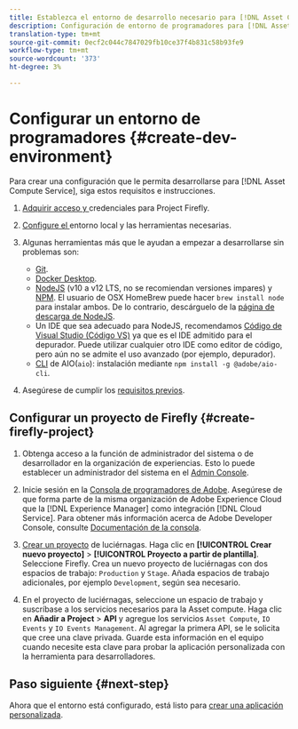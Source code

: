 ```yaml
---
title: Establezca el entorno de desarrollo necesario para [!DNL Asset Compute Service].
description: Configuración de entorno de programadores para [!DNL Asset Compute Service] inicio para crear y probar código personalizado.
translation-type: tm+mt
source-git-commit: 0ecf2c044c7847029fb10ce37f4b831c58b93fe9
workflow-type: tm+mt
source-wordcount: '373'
ht-degree: 3%

---
```



# Configurar un entorno de programadores {#create-dev-environment}

Para crear una configuración que le permita desarrollarse para [!DNL Asset Compute Service], siga estos requisitos e instrucciones.

1. [Adquirir acceso y ](https://github.com/AdobeDocs/project-firefly/blob/master/getting_started/setup.md#acquire-access-and-credentials) credenciales para Project Firefly.

1. [Configure el ](https://github.com/AdobeDocs/project-firefly/blob/master/getting_started/setup.md#local-environment-set-up) entorno local y las herramientas necesarias.

1. Algunas herramientas más que le ayudan a empezar a desarrollarse sin problemas son:

   * [Git](https://git-scm.com/).
   * [Docker Desktop](https://www.docker.com/get-started).
   * [NodeJS](https://nodejs.org) (v10 a v12 LTS, no se recomiendan versiones impares) y  [NPM](https://www.npmjs.com). El usuario de OSX HomeBrew puede hacer `brew install node` para instalar ambos. De lo contrario, descárguelo de la [página de descarga de NodeJS](https://nodejs.org/en/).
   * Un IDE que sea adecuado para NodeJS, recomendamos [Código de Visual Studio (Código VS)](https://code.visualstudio.com) ya que es el IDE admitido para el depurador. Puede utilizar cualquier otro IDE como editor de código, pero aún no se admite el uso avanzado (por ejemplo, depurador).
   * [CLI](https://github.com/adobe/aio-cli)  de AIO(`aio`): instalación mediante  `npm install -g @adobe/aio-cli`.

1. Asegúrese de cumplir los [requisitos previos](/help/understand-extensibility.md#prerequisites-and-provisioning).

## Configurar un proyecto de Firefly {#create-firefly-project}

1. Obtenga acceso a la función de administrador del sistema o de desarrollador en la organización de experiencias. Esto lo puede establecer un administrador del sistema en el [Admin Console](https://adminconsole.adobe.com/overview).

1. Inicie sesión en la [Consola de programadores de Adobe](https://console.adobe.io/). Asegúrese de que forma parte de la misma organización de Adobe Experience Cloud que la [!DNL Experience Manager] como integración [!DNL Cloud Service]. Para obtener más información acerca de Adobe Developer Console, consulte [Documentación de la consola](https://www.adobe.io/apis/experienceplatform/console/docs.html).

1. [Crear un proyecto](https://www.adobe.io/apis/experienceplatform/project-firefly/docs.html#!AdobeDocs/project-firefly/master/getting_started/first_app.md) de luciérnagas. Haga clic en **[!UICONTROL Crear nuevo proyecto]** > **[!UICONTROL Proyecto a partir de plantilla]**. Seleccione Firefly. Crea un nuevo proyecto de luciérnagas con dos espacios de trabajo: `Production` y `Stage`. Añada espacios de trabajo adicionales, por ejemplo `Development`, según sea necesario.

1. En el proyecto de luciérnagas, seleccione un espacio de trabajo y suscríbase a los servicios necesarios para la Asset compute. Haga clic en **Añadir a Project** > **API** y agregue los servicios `Asset Compute`, `IO Events` y `IO Events Management`. Al agregar la primera API, se le solicita que cree una clave privada. Guarde esta información en el equipo cuando necesite esta clave para probar la aplicación personalizada con la herramienta para desarrolladores.

## Paso siguiente {#next-step}

Ahora que el entorno está configurado, está listo para [crear una aplicación personalizada](develop-custom-application.md).

<!-- TBD items for later:
 
* Any steps in the beginning that lead to gotchas later should be called out for caution? For example,
  * don't change some defaults initially
  * know risks when deviating from standard path
  * naming conventions to follow
  * Retrieve and format credentials (YAML file details)
-->
